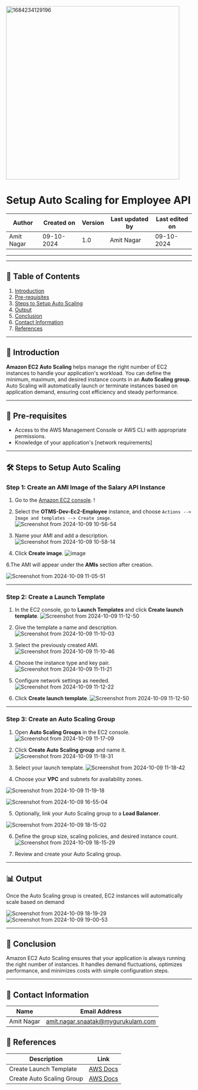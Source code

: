 



<img width="470" alt="1684234129196" src="https://github.com/user-attachments/assets/da7044c3-99d8-4790-8577-10d4e7fc5683">



# Setup Auto Scaling for Employee API


| Author      | Created on   | Version | Last updated by | Last edited on  |
|-------------|--------------|---------|-----------------|-----------------|
| Amit Nagar  | 09-10-2024   | 1.0     | Amit Nagar      | 09-10-2024      |

---
---

## 📑 Table of Contents

1. [Introduction](#Introduction)
2. [Pre-requisites](#Pre-requisites)
3. [Steps to Setup Auto Scaling](#Steps-to-Setup-Auto-Scaling)
4. [Output](#Output)
5. [Conclusion](#Conclusion)
6. [Contact Information](#Contact-Information)
7. [References](#References)

---

## 🌟 Introduction

**Amazon EC2 Auto Scaling** helps manage the right number of EC2 instances to handle your application's workload. You can define the minimum, maximum, and desired instance counts in an **Auto Scaling group**. Auto Scaling will automatically launch or terminate instances based on application demand, ensuring cost efficiency and steady performance.

---

## 🔑 Pre-requisites

- Access to the AWS Management Console or AWS CLI with appropriate permissions.
- Knowledge of your application's [network requirements]
---

## 🛠️ Steps to Setup Auto Scaling

### Step 1: Create an AMI Image of the Salary API Instance

1. Go to the [Amazon EC2 console](https://console.aws.amazon.com/ec2/).
   !

2. Select the **OTMS-Dev-Ec2-Employee** instance, and choose `Actions --> Image and templates --> Create image`.
![Screenshot from 2024-10-09 10-56-54](https://github.com/user-attachments/assets/4220d502-bcef-42a9-a0f7-f0b07c1cc431)

   
4. Name your AMI and add a description.
 ![Screenshot from 2024-10-09 10-58-14](https://github.com/user-attachments/assets/3c11344a-2d41-4b36-bc27-89408776bfa5)



5. Click **Create image**.
   ![image](https://github.com/user-attachments/assets/42ad3c01-a22a-4eec-bbee-1576c8b8777f)

6.The AMI will appear under the **AMIs** section after creation.
   
![Screenshot from 2024-10-09 11-05-51](https://github.com/user-attachments/assets/8658d92c-c5ec-41c9-8db4-c4cd9e79c7c9)


---

### Step 2: Create a Launch Template

1. In the EC2 console, go to **Launch Templates** and click **Create launch template**.
  ![Screenshot from 2024-10-09 11-12-50](https://github.com/user-attachments/assets/962dd221-6559-40e8-bcad-f11ada8d90c1)




2. Give the template a name and description.
 ![Screenshot from 2024-10-09 11-10-03](https://github.com/user-attachments/assets/c4db740c-e5dd-4a1e-81ed-2f028208d3b2)


3. Select the previously created AMI.
![Screenshot from 2024-10-09 11-10-46](https://github.com/user-attachments/assets/234a8d9b-38cd-45ca-88ba-59fd34988855)


4. Choose the instance type and key pair.
 ![Screenshot from 2024-10-09 11-11-21](https://github.com/user-attachments/assets/d8426aab-92a7-488d-a72b-02f0504739b3)

 

5. Configure network settings as needed.
 ![Screenshot from 2024-10-09 11-12-22](https://github.com/user-attachments/assets/bf3416b4-92d4-47f9-b0bd-10494dc98cc8)

 

11. Click **Create launch template**.
![Screenshot from 2024-10-09 11-12-50](https://github.com/user-attachments/assets/a7a2e52d-e306-40ed-9ebf-31d09077a6ed)


---

### Step 3: Create an Auto Scaling Group


1. Open **Auto Scaling Groups** in the EC2 console.
![Screenshot from 2024-10-09 11-17-09](https://github.com/user-attachments/assets/e167d642-93b8-412e-b842-ccc8d771305c)


2. Click **Create Auto Scaling group** and name it.
![Screenshot from 2024-10-09 11-18-31](https://github.com/user-attachments/assets/aac5c755-eaed-4224-9deb-0343f4c016b1)


3. Select your launch template.
 ![Screenshot from 2024-10-09 11-18-42](https://github.com/user-attachments/assets/33ccda70-6865-4b25-9e7f-c4136a236956)

 
4. Choose your **VPC** and subnets for availability zones.

![Screenshot from 2024-10-09 11-19-18](https://github.com/user-attachments/assets/93db40ef-21f5-43e7-bcfe-b6ca25ceaa7b)

![Screenshot from 2024-10-09 16-55-04](https://github.com/user-attachments/assets/0b0f857c-6e9d-4862-891c-b6029252b895)

5. Optionally, link your Auto Scaling group to a **Load Balancer**.

![Screenshot from 2024-10-09 18-15-02](https://github.com/user-attachments/assets/786bb7bf-25d2-4ba2-adf1-59a72f71bf8d)

6. Define the group size, scaling policies, and desired instance count.
![Screenshot from 2024-10-09 18-15-29](https://github.com/user-attachments/assets/3c453a0a-01f0-402e-84b9-60305f8f59c7)

7. Review and create your Auto Scaling group.


---

## 📊 Output

Once the Auto Scaling group is created, EC2 instances will automatically scale based on demand

![Screenshot from 2024-10-09 18-19-29](https://github.com/user-attachments/assets/1d7901e8-b74e-4f6e-b68d-275ba4c7ba6b)
![Screenshot from 2024-10-09 19-00-53](https://github.com/user-attachments/assets/bbc5e7fb-1d3c-4afd-bce6-bfc6697aa8a5)


---

## 🎯 Conclusion

Amazon EC2 Auto Scaling ensures that your application is always running the right number of instances. It handles demand fluctuations, optimizes performance, and minimizes costs with simple configuration steps.

---
## 📧 Contact Information

| Name       | Email Address                              |
|------------|--------------------------------------------|
| Amit Nagar | amit.nagar.snaatak@mygurukulam.com       |


## 🔗 References

| Description                               | Link                                                                                                  |
| ----------------------------------------- | --------------------------------------------------------------------------------
| Create Launch Template                    | [AWS Docs](https://docs.aws.amazon.com/AWSEC2/latest/UserGuide/create-launch-template.html) |
| Create Auto Scaling Group                 | [AWS Docs](https://k21academy.com/amazon-web-services/aws-solutions-architect/aws-auto-scaling/) |


